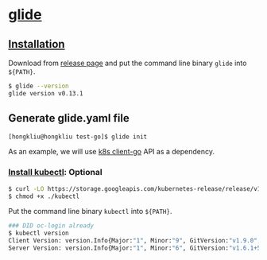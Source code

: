 # [glide](https://glide.sh/)

## [Installation](https://glide.readthedocs.io/en/latest/)

Download from [release page](https://glide.readthedocs.io/en/latest/) and put the command line binary <code>glide</code> into <code>${PATH}</code>.

```sh
$ glide --version
glide version v0.13.1
```

## Generate glide.yaml file

```sh
[hongkliu@hongkliu test-go]$ glide init

```

As an example, we will use [k8s client-go](https://github.com/kubernetes/client-go) API as a dependency.

### [Install kubectl](https://kubernetes.io/docs/tasks/tools/install-kubectl/): Optional

```sh
$ curl -LO https://storage.googleapis.com/kubernetes-release/release/v1.9.0/bin/linux/amd64/kubectl
$ chmod +x ./kubectl
```

Put the command line binary <code>kubectl</code> into <code>${PATH}</code>.

```sh
### DID oc-login already
$ kubectl version
Client Version: version.Info{Major:"1", Minor:"9", GitVersion:"v1.9.0", GitCommit:"925c127ec6b946659ad0fd596fa959be43f0cc05", GitTreeState:"clean", BuildDate:"2017-12-15T21:07:38Z", GoVersion:"go1.9.2", Compiler:"gc", Platform:"linux/amd64"}
Server Version: version.Info{Major:"1", Minor:"6", GitVersion:"v1.6.1+5115d708d7", GitCommit:"fff65cf", GitTreeState:"clean", BuildDate:"2017-12-19T23:46:54Z", GoVersion:"go1.7.6", Compiler:"gc", Platform:"linux/amd64"}

```

